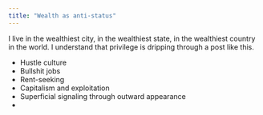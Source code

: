 ```yaml
---
title: "Wealth as anti-status"
---
```


I live in the wealthiest city, in the wealthiest state, in the wealthiest country in the world. I understand that privilege is dripping through a post like this.

- Hustle culture 
- Bullshit jobs
- Rent-seeking
- Capitalism and exploitation
- Superficial signaling through outward appearance
- 